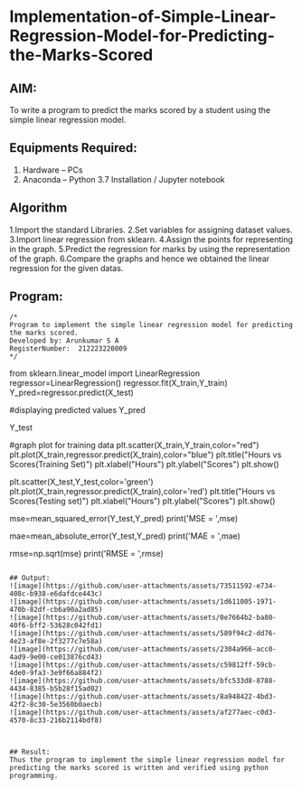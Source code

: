 # Implementation-of-Simple-Linear-Regression-Model-for-Predicting-the-Marks-Scored

## AIM:
To write a program to predict the marks scored by a student using the simple linear regression model.

## Equipments Required:
1. Hardware – PCs
2. Anaconda – Python 3.7 Installation / Jupyter notebook

## Algorithm
1.Import the standard Libraries.
2.Set variables for assigning dataset values.
3.Import linear regression from sklearn.
4.Assign the points for representing in the graph.
5.Predict the regression for marks by using the representation of the graph.
6.Compare the graphs and hence we obtained the linear regression for the given datas.

## Program:
```
/*
Program to implement the simple linear regression model for predicting the marks scored.
Developed by: Arunkumar S A
RegisterNumber:  212223220009
*/
```


from sklearn.linear_model import LinearRegression
regressor=LinearRegression()
regressor.fit(X_train,Y_train)
Y_pred=regressor.predict(X_test)

#displaying predicted values
Y_pred

Y_test

#graph plot for training data
plt.scatter(X_train,Y_train,color="red")
plt.plot(X_train,regressor.predict(X_train),color="blue")
plt.title("Hours vs Scores(Training Set)")
plt.xlabel("Hours")
plt.ylabel("Scores")
plt.show()

plt.scatter(X_test,Y_test,color='green')
plt.plot(X_train,regressor.predict(X_train),color='red')
plt.title("Hours vs Scores(Testing set)")
plt.xlabel("Hours")
plt.ylabel("Scores")
plt.show()

mse=mean_squared_error(Y_test,Y_pred)
print('MSE = ',mse)

mae=mean_absolute_error(Y_test,Y_pred)
print('MAE = ',mae)

rmse=np.sqrt(mse)
print('RMSE = ',rmse)

```

## Output:
![image](https://github.com/user-attachments/assets/73511592-e734-408c-b938-e6dafdce443c)
![image](https://github.com/user-attachments/assets/1d611005-1971-470b-82df-cb6a90a2ad85)
![image](https://github.com/user-attachments/assets/0e7664b2-ba80-40f6-bff2-53628c042fd1)
![image](https://github.com/user-attachments/assets/589f94c2-dd76-4e23-af8e-2f3277c7e58a)
![image](https://github.com/user-attachments/assets/2304a966-acc0-4ad9-9e00-ce013876cd43)
![image](https://github.com/user-attachments/assets/c59812ff-59cb-4de0-9fa3-3e9f66a884f2)
![image](https://github.com/user-attachments/assets/bfc533d8-8788-4434-8385-b5b28f15ad02)
![image](https://github.com/user-attachments/assets/8a948422-4bd3-42f2-8c30-5e3560b0aecb)
![image](https://github.com/user-attachments/assets/af277aec-c0d3-4570-8c33-216b2114bdf8)



## Result:
Thus the program to implement the simple linear regression model for predicting the marks scored is written and verified using python programming.

